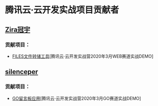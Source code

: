 # 腾讯云·云开发实战项目贡献者

## [Zira冠宇](https://github.com/wasfzxt)
### 贡献项目：
- [FILES文件转储工具](https://github.com/TCloudBase/WEB-FILES)[腾讯云·云开发实战营2020年3月WEB赛道实战DEMO]

## [silenceper](https://github.com/silenceper)
### 贡献项目：
- [GO留言板应用](https://github.com/TCloudBase/GO-MESSAGE)[腾讯云·云开发实战营2020年3月GO赛道实战DEMO]
